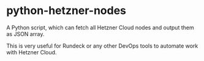 # python-hetzner-nodes

A Python script, which can fetch all Hetzner Cloud nodes and output them as JSON array.

This is very useful for Rundeck or any other DevOps tools to automate work with Hetzner Cloud.
